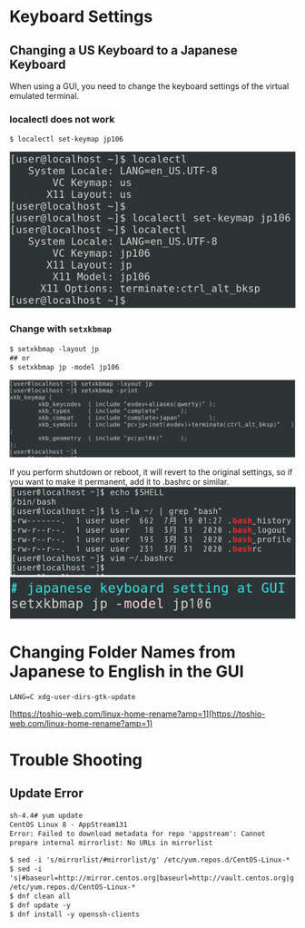 # Keyboard Settings
## Changing a US Keyboard to a Japanese Keyboard
When using a GUI, you need to change the keyboard settings of the virtual emulated terminal.  
### localectl does not work
```
$ localectl set-keymap jp106
```
![image](/CentOS/doc/localectl.png)

### Change with `setxkbmap`
```
$ setxkbmap -layout jp
## or
$ setxkbmap jp -model jp106
```
![image](/CentOS/doc/setxkbmap1.png)

If you perform shutdown or reboot, it will revert to the original settings, so if you want to make it permanent, add it to .bashrc or similar.
![image](/CentOS/doc/setxkbmap2.png)
![image](/CentOS/doc/setxkbmap3.png)

# Changing Folder Names from Japanese to English in the GUI
```
LANG=C xdg-user-dirs-gtk-update
```
[https://toshio-web.com/linux-home-rename?amp=1](https://toshio-web.com/linux-home-rename?amp=1)

# Trouble Shooting
## Update Error
```
sh-4.4# yum update
CentOS Linux 8 - AppStream131
Error: Failed to download metadata for repo 'appstream': Cannot prepare internal mirrorlist: No URLs in mirrorlist
```
```
$ sed -i 's/mirrorlist/#mirrorlist/g' /etc/yum.repos.d/CentOS-Linux-*
$ sed -i 's|#baseurl=http://mirror.centos.org|baseurl=http://vault.centos.org|g' /etc/yum.repos.d/CentOS-Linux-*
$ dnf clean all
$ dnf update -y
$ dnf install -y openssh-clients
```